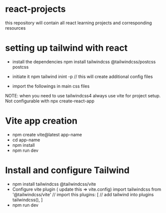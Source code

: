 # react-projects
this repository will contain all react learning projects and corresponding resources


# setting up tailwind with react
- install the dependencies
    npm install tailwindcss @tailwindcss/postcss postcss
- initiate it
    npm tailwind inint -p  // this will create additional config files

- import the followings in main css files


NOTE: when you need to use tailwindcss4 always use vite for project setup. Not configurable with npx create-react-app

# Vite app creation
- npm create vite@latest app-name 
- cd app-name
- npm install
- npm run dev

# Install and configure Tailwind
- npm install tailwindcss @tailwindcss/vite
- Configure vite plugin  ( update this => vite.config)
    import tailwindcss from '@tailwindcss/vite'         // import this 
    plugins: [                  // add tailwind into plugins
        tailwindcss(),
    ]
- npm run dev





